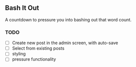 ## Bash It Out

A countdown to pressure you into bashing out that word count.

### TODO

- [ ] Create new post in the admin screen, with auto-save
- [ ] Select from existing posts
- [ ] styling
- [ ] pressure functionality